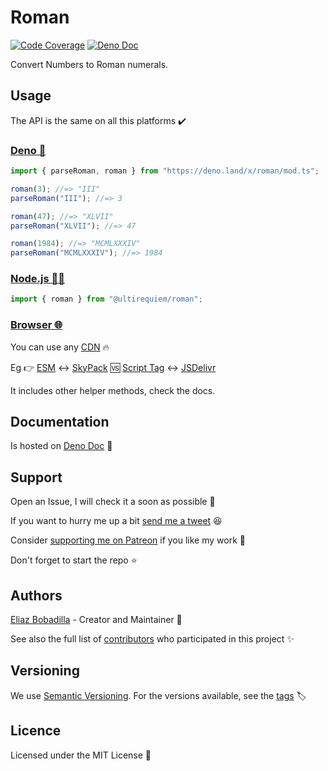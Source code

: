 # Roman

[![Code Coverage](https://codecov.io/gh/UltiRequiem/roman.js/branch/main/graph/badge.svg)](https://codecov.io/gh/UltiRequiem/roman.js)
[![Deno Doc](https://doc.deno.land/badge.svg)](https://doc.deno.land/https/deno.land/x/roman/mod.ts)

Convert Numbers to Roman numerals.

## Usage

The API is the same on all this platforms ✔️

### [Deno 🦕](https://deno.land/x/roman)

```javascript
import { parseRoman, roman } from "https://deno.land/x/roman/mod.ts";

roman(3); //=> "III"
parseRoman("III"); //=> 3

roman(47); //=> "XLVII"
parseRoman("XLVII"); //=> 47

roman(1984); //=> "MCMLXXXIV"
parseRoman("MCMLXXXIV"); //=> 1984
```

### [Node.js 🐢🚀](https://npmjs.com/package/@ultirequiem/roman)

```javascript
import { roman } from "@ultirequiem/roman";
```

### [Browser 🌐](https://developer.mozilla.org/en-US/docs/Glossary/Browser)

You can use any [CDN](https://en.wikipedia.org/wiki/Content_delivery_network) 🔥

Eg 👉
[ESM](https://developer.mozilla.org/en-US/docs/Web/JavaScript/Guide/Modules) ↔️
[SkyPack](https://cdn.skypack.dev/@ultirequiem/roman) 🆚
[Script Tag](https://developer.mozilla.org/en-US/docs/Web/HTML/Element/script)
↔️ [JSDelivr](https://cdn.jsdelivr.net/npm/@ultirequiem/roman)

It includes other helper methods, check the docs.

## Documentation

Is hosted on [Deno Doc](https://doc.deno.land/https://deno.land/x/roman/mod.ts)
📄

## Support

Open an Issue, I will check it a soon as possible 👀

If you want to hurry me up a bit
[send me a tweet](https://twitter.com/UltiRequiem) 😆

Consider [supporting me on Patreon](https://patreon.com/UltiRequiem) if you like
my work 🙏

Don't forget to start the repo ⭐

## Authors

[Eliaz Bobadilla](https://ultirequiem.com) - Creator and Maintainer 💪

See also the full list of
[contributors](https://github.com/UltiRequiem/roman/contributors) who
participated in this project ✨

## Versioning

We use [Semantic Versioning](http://semver.org). For the versions available, see
the [tags](https://github.com/UltiRequiem/roman/tags) 🏷️

## Licence

Licensed under the MIT License 📄
